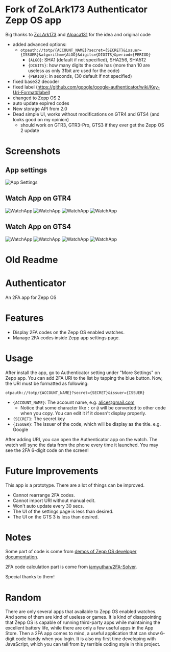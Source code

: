 # Fork of ZoLArk173 Authenticator Zepp OS app

Big thanks to [ZoLArk173](https://github.com/ZoLArk173) and [Alpaca131](https://github.com/Alpaca131) for the idea and original code

- added advanced options:
  - `otpauth://totp/{ACCOUNT_NAME}?secret={SECRET}&issuer={ISSUER}&algorithm={ALGO}&digits={DIGITS}&period={PERIOD}`
    - `{ALGO}`: SHA1 (default if not specified), SHA256, SHA512
    - `{DIGITS}`: how many digits the code has (more than 10 are useless as only 31bit are used for the code)
    - `{PERIOD}`: in seconds, (30 default if not specified)
- fixed base32 decoder
- fixed label (https://github.com/google/google-authenticator/wiki/Key-Uri-Format#label)
- changed to Zepp OS 2
- auto update expired codes
- New storage API from 2.0
- Dead simple UI, works without modifications on GTR4 and GTS4 (and looks good on my opinion)
  - should work on GTR3, GTR3-Pro, GTS3 if they ever get the Zepp OS 2 update

# Screenshots
## App settings
![App Settings](screenshots/phone_settings.jpg)
## Watch App on GTR4
![WatchApp](assets/gtr/overview.png)
![WatchApp](assets/gtr/TOTP1.png)
![WatchApp](assets/gtr/TOTP2.png)
![WatchApp](assets/gtr/TOTP3.png)
## Watch App on GTS4
![WatchApp](assets/gts/orig/overview.png)
![WatchApp](assets/gts/orig/TOTP1.png)
![WatchApp](assets/gts/orig/TOTP2.png)
![WatchApp](assets/gts/orig/TOTP3.png)

# Old Readme
# Authenticator

An 2FA app for Zepp OS

# Features

- Display 2FA codes on the Zepp OS enabled watches.
- Manage 2FA codes inside Zepp app settings page.

# Usage

After install the app, go to Authenticator setting under "More Settings" on Zepp app. You can add 2FA URI to the list by tapping the blue button.
Now, the URI must be formatted as following:

```
otpauth://totp/{ACCOUNT_NAME}?secret={SECRET}&issuer={ISSUER}
```

- `{ACCOUNT_NAME}`: The account name, e.g. alice@gmail.com
  - Notice that some character like `:` or `@` will be converted to other code when you copy. You can edit it if it doesn't display properly.
- `{SECRET}`: The secret key
- `{ISSUER}`: The issuer of the code, which will be display as the title. e.g. Google

After adding URI, you can open the Authenticator app on the watch. The watch will sync the data from the phone every time it launched. You may see the 2FA 6-digit code on the screen!

# Future Improvements

This app is a prototype. There are a lot of things can be improved.

- Cannot rearrange 2FA codes.
- Cannot import URI without manual edit.
- Won't auto update every 30 secs.
- The UI of the settings page is less than desired.
- The UI on the GTS 3 is less than desired.

# Notes

Some part of code is come from [demos of Zepp OS developer documentation](https://github.com/zepp-health/zeppos-samples).

2FA code calculation part is come from [iamyuthan/2FA-Solver](https://github.com/iamyuthan/2FA-Solver).

Special thanks to them!

# Random

There are only several apps that available to Zepp OS enabled watches. And some of them are kind of useless or games. It is kind of disappointing that Zepp OS is capable of running third-party apps while maintaining the excellent battery life, while there are only a few useful apps in the App Store. Then a 2FA app comes to mind,  a useful application that can show 6-digit code handy when you login. It is also my first time developing with JavaScript, which you can tell from by terrible coding style in this project.
